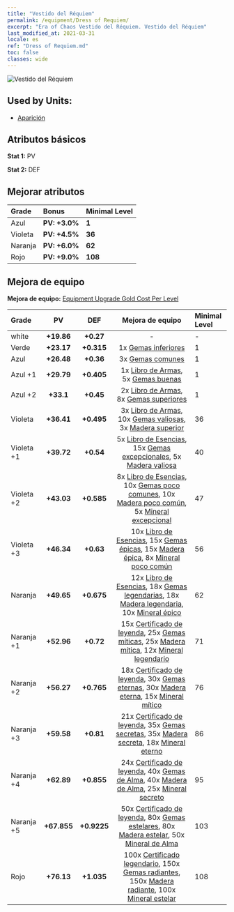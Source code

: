 ```yaml
---
title: "Vestido del Réquiem"
permalink: /equipment/Dress of Requiem/
excerpt: "Era of Chaos Vestido del Réquiem. Vestido del Réquiem"
last_modified_at: 2021-03-31
locale: es
ref: "Dress of Requiem.md"
toc: false
classes: wide
---
```


  ![Vestido del Réquiem](/images/e/e_3034.png)

## Used by Units:

* [Aparición](/es/units/Wight/) 


## Atributos básicos
 **Stat 1:** PV

 **Stat 2:** DEF

## Mejorar atributos

  |     Grade    |   Bonus | Minimal Level | 
  |:-------------|:--------|:--------------| 
  | Azul | **PV: +3.0%** | **1** | 
  | Violeta | **PV: +4.5%** | **36** | 
  | Naranja | **PV: +6.0%** | **62** | 
  | Rojo | **PV: +9.0%** | **108** | 


## Mejora de equipo
 **Mejora de equipo:** [Equipment Upgrade Gold Cost Per Level](/equipment/EquipmentUpgradeCostPerLevel/) 

  |          Grade      | PV | DEF | Mejora de equipo | Minimal Level |
  |:--------------------|:---------:|:---------:|:----------------:|:--------------|
  | white | **+19.86** | **+0.27** | - | - |
  | Verde | **+23.17** | **+0.315** | 1x [Gemas inferiores](/es/Items/mat_4/) | 1 |
  | Azul | **+26.48** | **+0.36** | 3x [Gemas comunes](/es/Items/mat_10/) | 1 |
  | Azul +1 | **+29.79** | **+0.405** | 1x [Libro de Armas](/es/Items/mat_18/), 5x [Gemas buenas](/es/Items/mat_16/) | 1 |
  | Azul +2 | **+33.1** | **+0.45** | 2x [Libro de Armas](/es/Items/mat_25/), 8x [Gemas superiores](/es/Items/mat_23/) | 1 |
  | Violeta | **+36.41** | **+0.495** | 3x [Libro de Armas](/es/Items/mat_32/), 10x [Gemas valiosas](/es/Items/mat_30/), 3x [Madera superior](/es/Items/mat_20/) | 36 |
  | Violeta +1 | **+39.72** | **+0.54** | 5x [Libro de Esencias](/es/Items/mat_39/), 15x [Gemas excepcionales](/es/Items/mat_37/), 5x [Madera valiosa](/es/Items/mat_27/) | 40 |
  | Violeta +2 | **+43.03** | **+0.585** | 8x [Libro de Esencias](/es/Items/mat_46/), 10x [Gemas poco comunes](/es/Items/mat_44/), 10x [Madera poco común](/es/Items/mat_41/), 5x [Mineral excepcional](/es/Items/mat_33/) | 47 |
  | Violeta +3 | **+46.34** | **+0.63** | 10x [Libro de Esencias](/es/Items/mat_53/), 15x [Gemas épicas](/es/Items/mat_51/), 15x [Madera épica](/es/Items/mat_48/), 8x [Mineral poco común](/es/Items/mat_40/) | 56 |
  | Naranja | **+49.65** | **+0.675** | 12x [Libro de Esencias](/es/Items/mat_60/), 18x [Gemas legendarias](/es/Items/mat_58/), 18x [Madera legendaria](/es/Items/mat_55/), 10x [Mineral épico](/es/Items/mat_47/) | 62 |
  | Naranja +1 | **+52.96** | **+0.72** | 15x [Certificado de leyenda](/es/Items/mat_67/), 25x [Gemas míticas](/es/Items/mat_65/), 25x [Madera mítica](/es/Items/mat_62/), 12x [Mineral legendario](/es/Items/mat_54/) | 71 |
  | Naranja +2 | **+56.27** | **+0.765** | 18x [Certificado de leyenda](/es/Items/mat_74/), 30x [Gemas eternas](/es/Items/mat_72/), 30x [Madera eterna](/es/Items/mat_69/), 15x [Mineral mítico](/es/Items/mat_61/) | 76 |
  | Naranja +3 | **+59.58** | **+0.81** | 21x [Certificado de leyenda](/es/Items/mat_81/), 35x [Gemas secretas](/es/Items/mat_79/), 35x [Madera secreta](/es/Items/mat_76/), 18x [Mineral eterno](/es/Items/mat_68/) | 86 |
  | Naranja +4 | **+62.89** | **+0.855** | 24x [Certificado de leyenda](/es/Items/mat_88/), 40x [Gemas de Alma](/es/Items/mat_86/), 40x [Madera de Alma](/es/Items/mat_83/), 25x [Mineral secreto](/es/Items/mat_75/) | 95 |
  | Naranja +5 | **+67.855** | **+0.9225** | 50x [Certificado de leyenda](/es/Items/mat_95/), 80x [Gemas estelares](/es/Items/mat_93/), 80x [Madera estelar](/es/Items/mat_90/), 50x [Mineral de Alma](/es/Items/mat_82/) | 103 |
  | Rojo | **+76.13** | **+1.035** | 100x [Certificado legendario](/es/Items/mat_102/), 150x [Gemas radiantes](/es/Items/mat_100/), 150x [Madera radiante](/es/Items/mat_97/), 100x [Mineral estelar](/es/Items/mat_89/) | 108 |

